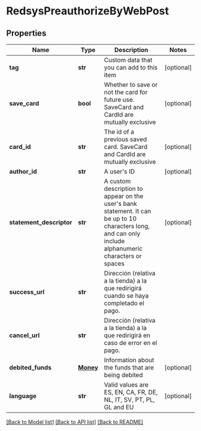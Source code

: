 # RedsysPreauthorizeByWebPost

## Properties
Name | Type | Description | Notes
------------ | ------------- | ------------- | -------------
**tag** | **str** | Custom data that you can add to this item | [optional] 
**save_card** | **bool** | Whether to save or not the card for future use. SaveCard and CardId are mutually exclusive | [optional] 
**card_id** | **str** | The id of a previous saved card. SaveCard and CardId are mutually exclusive | [optional] 
**author_id** | **str** | A user&#39;s ID | [optional] 
**statement_descriptor** | **str** | A custom description to appear on the user&#39;s bank statement. It can be up to 10 characters long, and can only include alphanumeric characters or spaces | [optional] 
**success_url** | **str** | Dirección (relativa a la tienda) a la que redirigirá cuando se haya completado el pago. | 
**cancel_url** | **str** | Dirección (relativa a la tienda) a la que redirigirá en caso de error en el pago. | 
**debited_funds** | [**Money**](Money.md) | Information about the funds that are being debited | [optional] 
**language** | **str** | Valid values are ES, EN, CA, FR, DE, NL, IT, SV, PT, PL, GL and EU | [optional] 

[[Back to Model list]](../README.md#documentation-for-models) [[Back to API list]](../README.md#documentation-for-api-endpoints) [[Back to README]](../README.md)


